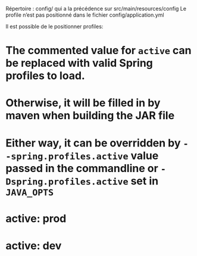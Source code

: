 Répertoire : config/ qui a la précédence sur src/main/resources/config
Le profile n’est pas positionné dans le fichier config/application.yml

Il est possible de le positionner 
profiles:
  # The commented value for `active` can be replaced with valid Spring profiles to load.
  # Otherwise, it will be filled in by maven when building the JAR file
  # Either way, it can be overridden by `--spring.profiles.active` value passed in the commandline or `-Dspring.profiles.active` set in `JAVA_OPTS`
  # active: prod 
  # active: dev
